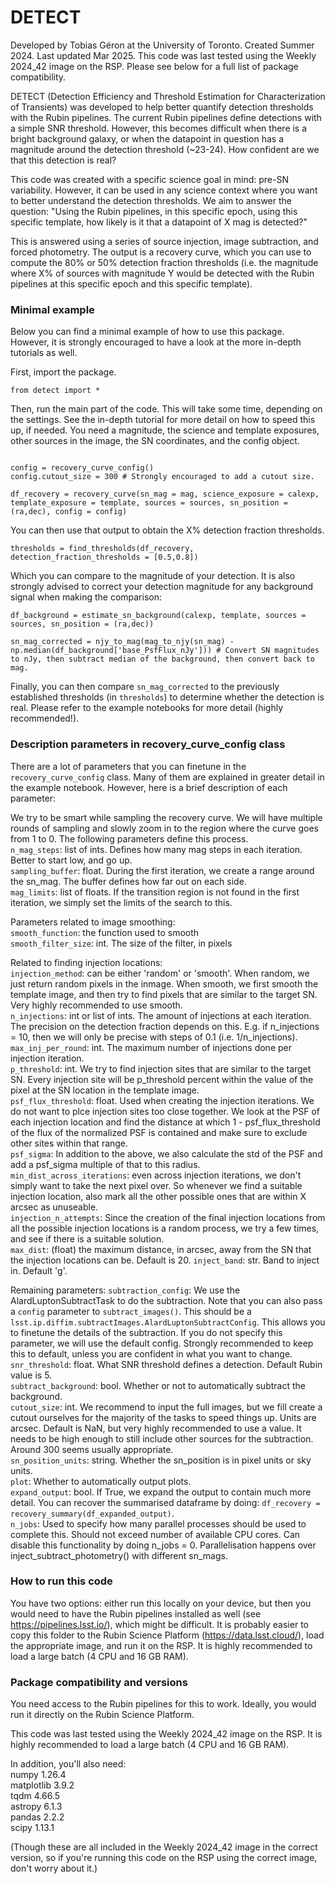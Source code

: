 # DETECT

Developed by Tobias Géron at the University of Toronto. Created Summer 2024. Last updated Mar 2025. This code was last tested using the Weekly 2024_42 image on the RSP. Please see below for a full list of package compatibility.

DETECT (Detection Efficiency and Threshold Estimation for Characterization of Transients) was developed to help better quantify detection thresholds with the Rubin pipelines. The current Rubin pipelines define detections with a simple SNR threshold. However, this becomes difficult when there is a bright background galaxy, or when the datapoint in question has a magnitude around the detection threshold (~23-24). How confident are we that this detection is real?

This code was created with a specific science goal in mind: pre-SN variability. However, it can be used in any science context where you want to better understand the detection thresholds. We aim to answer the question: "Using the Rubin pipelines, in this specific epoch, using this specific template, how likely is it that a datapoint of X mag is detected?" 

This is answered using a series of source injection, image subtraction, and forced photometry. The output is a recovery curve, which you can use to compute the 80% or 50% detection fraction thresholds (i.e. the magnitude where X% of sources with magnitude Y would be detected with the Rubin pipelines at this specific epoch and this specific template).



### Minimal example

Below you can find a minimal example of how to use this package. However, it is strongly encouraged to have a look at the more in-depth tutorials as well. 

First, import the package.

```
from detect import *
```

Then, run the main part of the code. This will take some time, depending on the settings. See the in-depth tutorial for more detail on how to speed this up, if needed. You need a magnitude, the science and template exposures, other sources in the image, the SN coordinates, and the config object.

```

config = recovery_curve_config()
config.cutout_size = 300 # Strongly encouraged to add a cutout size.

df_recovery = recovery_curve(sn_mag = mag, science_exposure = calexp, template_exposure = template, sources = sources, sn_position = (ra,dec), config = config)
```

You can then use that output to obtain the X% detection fraction thresholds.

```
thresholds = find_thresholds(df_recovery, detection_fraction_thresholds = [0.5,0.8])
```

Which you can compare to the magnitude of your detection. It is also strongly advised to correct your detection magnitude for any background signal when making the comparison:

```
df_background = estimate_sn_background(calexp, template, sources = sources, sn_position = (ra,dec))
    
sn_mag_corrected = njy_to_mag(mag_to_njy(sn_mag) - np.median(df_background['base_PsfFlux_nJy'])) # Convert SN magnitudes to nJy, then subtract median of the background, then convert back to mag. 
```

Finally, you can then compare `sn_mag_corrected` to the previously established thresholds (in `thresholds`) to determine whether the detection is real. Please refer to the example notebooks for more detail (highly recommended!).



### Description parameters in recovery_curve_config class 

There are a lot of parameters that you can finetune in the `recovery_curve_config` class. Many of them are explained in greater detail in the example notebook. However, here is a brief description of each parameter:

We try to be smart while sampling the recovery curve. We will have multiple rounds of sampling and slowly zoom in to the region where the curve goes from 1 to 0. The following parameters define this process.  
`n_mag_steps`: list of ints. Defines how many mag steps in each iteration. Better to start low, and go up.   
`sampling_buffer`: float. During the first iteration, we create a range around the sn_mag. The buffer defines how far out on each side.   
`mag_limits`: list of floats. If the transition region is not found in the first iteration, we simply set the limits of the search to this.  

Parameters related to image smoothing:  
`smooth_function`: the function used to smooth  
`smooth_filter_size`: int. The size of the filter, in pixels  

Related to finding injection locations:  
`injection_method`: can be either 'random' or 'smooth'. When random, we just return random pixels in the inmage. When smooth, we first smooth the template image, and then try to find pixels that are similar to the target SN. Very highly recommended to use smooth.  
`n_injections`: int or list of ints. The amount of injections at each iteration. The precision on the detection fraction depends on this. E.g. if n_injections = 10, then we will only be precise with steps of 0.1 (i.e. 1/n_injections).  
`max_inj_per_round`: int. The maximum number of injections done per injection iteration.   
`p_threshold`: int. We try to find injection sites that are similar to the target SN. Every injection site will be p_threshold percent within the value of the pixel at the SN location in the template image.  
`psf_flux_threshold`: float. Used when creating the injection iterations. We do not want to plce injection sites too close together. We look at the PSF of each injection location and find the distance at which 1 - psf_flux_threshold of the flux of the normalized PSF is contained and make sure to exclude other sites within that range.  
`psf_sigma`: In addition to the above, we also calculate the std of the PSF and add a psf_sigma multiple of that to this radius.   
`min_dist_across_iterations`: even across injection iterations, we don't simply want to take the next pixel over. So whenever we find a suitable injection location, also mark all the other possible ones that are within X arcsec as unuseable.  
`injection_n_attempts`: Since the creation of the final injection locations from all the possible injection locations is a random process, we try a few times, and see if there is a suitable solution.  
`max_dist`: (float) the maximum distance, in arcsec, away from the SN that the injection locations can be. Default is 20.
`inject_band`: str. Band to inject in. Default 'g'.   

Remaining parameters:
`subtraction_config`: We use the AlardLuptonSubtractTask to do the subtraction. Note that you can also pass a `config` parameter to `subtract_images()`. This should be a `lsst.ip.diffim.subtractImages.AlardLuptonSubtractConfig`. This allows you to finetune the details of the subtraction. If you do not specify this parameter, we will use the default config. Strongly recommended to keep this to default, unless you are confident in what you want to change.   
`snr_threshold`: float. What SNR threshold defines a detection. Default Rubin value is 5.   
`subtract_background`: bool. Whether or not to automatically subtract the background.  
`cutout_size`: int. We recommend to input the full images, but we fill create a cutout ourselves for the majority of the tasks to speed things up. Units are arcsec. Default is NaN, but very highly recommended to use a value. It needs to be high enough to still include other sources for the subtraction. Around 300 seems  usually appropriate.  
`sn_position_units`: string. Whether the sn_position is in pixel units or sky units.  
`plot`: Whether to automatically output plots.  
`expand_output`: bool. If True, we expand the output to contain much more detail. You can recover the summarised dataframe by doing: `df_recovery = recovery_summary(df_expanded_output)`.  
`n_jobs`: Used to specify how many parallel processes should be used to complete this. Should not exceed number of available CPU cores. Can disable this functionality by doing n_jobs = 0. Parallelisation happens over inject_subtract_photometry() with different sn_mags.   


### How to run this code

You have two options: either run this locally on your device, but then you would need to have the Rubin pipelines installed as well (see https://pipelines.lsst.io/), which might be difficult. It is probably easier to copy this folder to the Rubin Science Platform (https://data.lsst.cloud/), load the appropriate image, and run it on the RSP. It is highly recommended to load a large batch (4 CPU and 16 GB RAM). 



### Package compatibility and versions
You need access to the Rubin pipelines for this to work. Ideally, you would run it directly on the Rubin Science Platform. 

This code was last tested using the Weekly 2024_42 image on the RSP. It is highly recommended to load a large batch (4 CPU and 16 GB RAM). 

In addition, you'll also need:  
numpy 1.26.4  
matplotlib 3.9.2  
tqdm 4.66.5  
astropy 6.1.3  
pandas 2.2.2  
scipy 1.13.1  

(Though these are all included in the Weekly 2024_42 image in the correct version, so if you're running this code on the RSP using the correct image, don't worry about it.)
